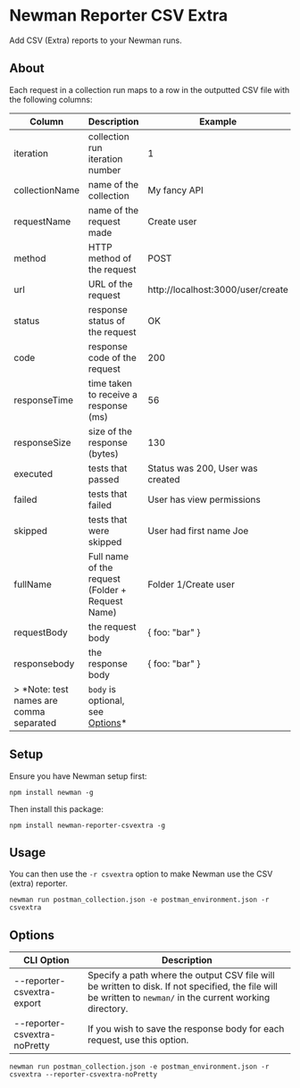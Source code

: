 # Newman Reporter CSV Extra

Add CSV (Extra) reports to your Newman runs.

## About

Each request in a collection run maps to a row in the outputted CSV file with the following columns:

| Column | Description | Example |
| ------ | ------ |  ------ |
| iteration | collection run iteration number | 1 |
| collectionName | name of the collection | My fancy API |
| requestName | name of the request made | Create user |
| method | HTTP method of the request | POST |
| url | URL of the request | http://localhost:3000/user/create |
| status | response status of the request | OK |
| code | response code of the request | 200 |
| responseTime | time taken to receive a response (ms) | 56 |
| responseSize | size of the response (bytes) | 130 |
| executed | tests that passed | Status was 200, User was created |
| failed | tests that failed | User has view permissions |
| skipped | tests that were skipped | User had first name Joe |
| fullName | Full name of the request (Folder + Request Name) | Folder 1/Create user |
| requestBody | the request body | { foo: "bar" } |
| responsebody | the response body | { foo: "bar" } |
> *Note: test names are comma separated | `body` is optional, see [Options](#options)*

## Setup
Ensure you have Newman setup first:

```console
npm install newman -g
```

Then install this package:

```console
npm install newman-reporter-csvextra -g
```

## Usage
You can then use the `-r csvextra` option to make Newman use the CSV (extra) reporter.

```console
newman run postman_collection.json -e postman_environment.json -r csvextra
```

## Options

| CLI Option | Description |
| ------ | ------ |
| --reporter-csvextra-export <path> | Specify a path where the output CSV file will be written to disk. If not specified, the file will be written to `newman/` in the current working directory. |
| --reporter-csvextra-noPretty | If you wish to save the response body for each request, use this option. |

```console
newman run postman_collection.json -e postman_environment.json -r csvextra --reporter-csvextra-noPretty
```
